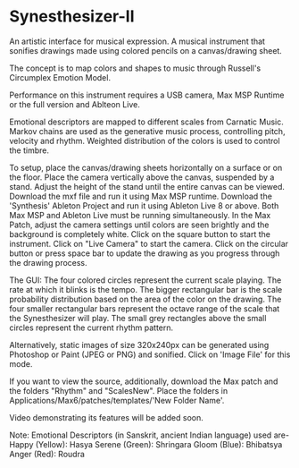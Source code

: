 Synesthesizer-II
================

An artistic interface for musical expression. A musical instrument that sonifies drawings made using colored pencils on a canvas/drawing sheet.

The concept is to map colors and shapes to music through Russell's Circumplex Emotion Model. 

Performance on this instrument requires a USB camera, Max MSP Runtime or the full version and Ablteon Live.

Emotional descriptors are mapped to different scales from Carnatic Music. Markov chains are used as the generative music process, controlling pitch, velocity and rhythm. Weighted distribution of the colors is used to control the timbre.

To setup, place the canvas/drawing sheets horizontally on a surface or on the floor. Place the camera vertically above the canvas, suspended by a stand. Adjust the height of the stand until the entire canvas can be viewed. Download the mxf file and run it using Max MSP runtime. Download the 'Synthesis' Ableton Project and run it using Ableton Live 8 or above. Both Max MSP and Ableton Live must be running simultaneously. In the Max Patch, adjust the camera settings until colors are seen brightly and the background is completely white. Click on the square button to start the instrument. Click on "Live Camera" to start the camera. Click on the circular button or press space bar to update the drawing as you progress through the drawing process.

The GUI:
	The four colored circles represent the current scale playing. The rate at which it blinks is the tempo. The bigger rectangular bar is the scale probability distribution based on the area of the color on the drawing. The four smaller rectangular bars represent the octave range of the scale that the Synesthesizer will play. The small grey rectangles above the small circles represent the current rhythm pattern.
 
Alternatively, static images of size 320x240px can be generated using Photoshop or Paint (JPEG or PNG) and sonified. Click on 'Image File' for this mode.

  
If you want to view the source, additionally, download the Max patch and the folders "Rhythm" and "ScalesNew". Place the folders in Applications/Max6/patches/templates/'New Folder Name'.

Video demonstrating its features will be added soon.



Note: Emotional Descriptors (in Sanskrit, ancient Indian language) used are-
Happy (Yellow): Hasya
Serene (Green): Shringara
Gloom (Blue): Bhibatsya
Anger (Red): Roudra 
